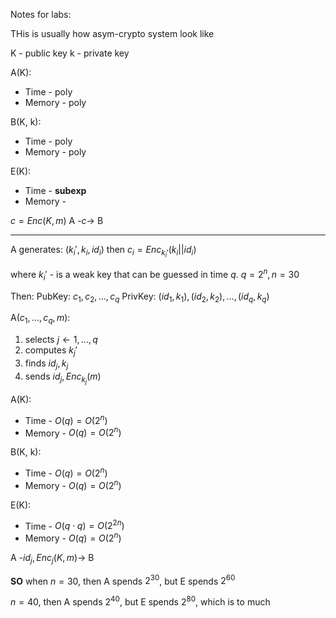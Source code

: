 Notes for labs:

THis is usually how asym-crypto system look like

K - public key
k - private key

A(K):

- Time - poly
- Memory - poly

B(K, k):

- Time - poly
- Memory - poly

E(K):

- Time - **subexp**
- Memory -

$c=Enc(K,m)$
A -$c$-> B

---

A generates: $(k_i', k_i, id_i)$ then $c_i = Enc_{k_i'}(k_i || id_i)$

where $k_i'$ - is a weak key that can be guessed in time $q$. $q = 2^n, n = 30$
        
Then:
PubKey: ${c_1, c_2, ... , c_q}$
PrivKey: ${(id_1, k_1), (id_2, k_2), ..., (id_q, k_q)}$

A(${c_1, ..., c_q},m$):

1. selects $j \leftarrow {1, ..., q}$
2. computes $k_j'$
3. finds $id_j, k_j$
4. sends $id_j, Enc_{k_j}(m)$

A(K):

- Time - $O(q) = O(2^n)$
- Memory - $O(q) = O(2^n)$

B(K, k):

- Time - $O(q) = O(2^n)$
- Memory - $O(q) = O(2^n)$

E(K):

- Time -  $O(q \cdot q) = O(2^{2n})$
- Memory - $O(q) = O(2^n)$

A -$id_j, Enc_j(K,m)$-> B

**SO** when $n=30$, then A spends $2^{30}$, but E spends $2^{60}$

$n=40$, then A spends $2^{40}$, but E spends $2^{80}$, which is to much

